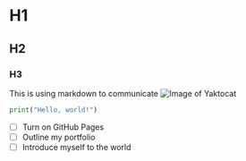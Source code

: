 # H1
## H2
### H3
This is using markdown to communicate
![Image of Yaktocat](https://octodex.github.com/images/yaktocat.png)

``` python
print("Hello, world!")
```
- [ ] Turn on GitHub Pages
- [ ] Outline my portfolio
- [ ] Introduce myself to the world
